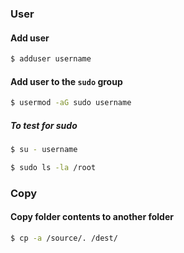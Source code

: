 ### User
#### Add user
```bash
$ adduser username
```
#### Add user to the `sudo` group
```bash
$ usermod -aG sudo username
```
##### To test for sudo
```bash
$ su - username
```
```bash
$ sudo ls -la /root
```


### Copy
#### Copy folder contents to another folder
```bash
$ cp -a /source/. /dest/
```
